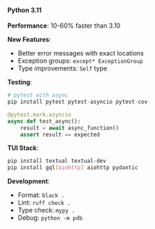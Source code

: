 #### Python 3.11

**Performance**: 10-60% faster than 3.10

**New Features**:
- Better error messages with exact locations
- Exception groups: `except* ExceptionGroup`
- Type improvements: `Self` type

**Testing**:
```python
# pytest with async
pip install pytest pytest-asyncio pytest-cov

@pytest.mark.asyncio
async def test_async():
    result = await async_function()
    assert result == expected
```

**TUI Stack**:
```bash
pip install textual textual-dev
pip install gql[aiohttp] aiohttp pydantic
```

**Development**:
- Format: `black .`
- Lint: `ruff check .`
- Type check: `mypy .`
- Debug: `python -m pdb`
